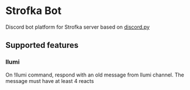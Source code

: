 # Strofka Bot 
Discord bot platform for Strofka server based on [discord.py](https://github.com/Rapptz/discord.py/tree/master)

## Supported features

### llumi
On !llumi command, respond with an old message from llumi channel. The message must have at least 4 reacts
